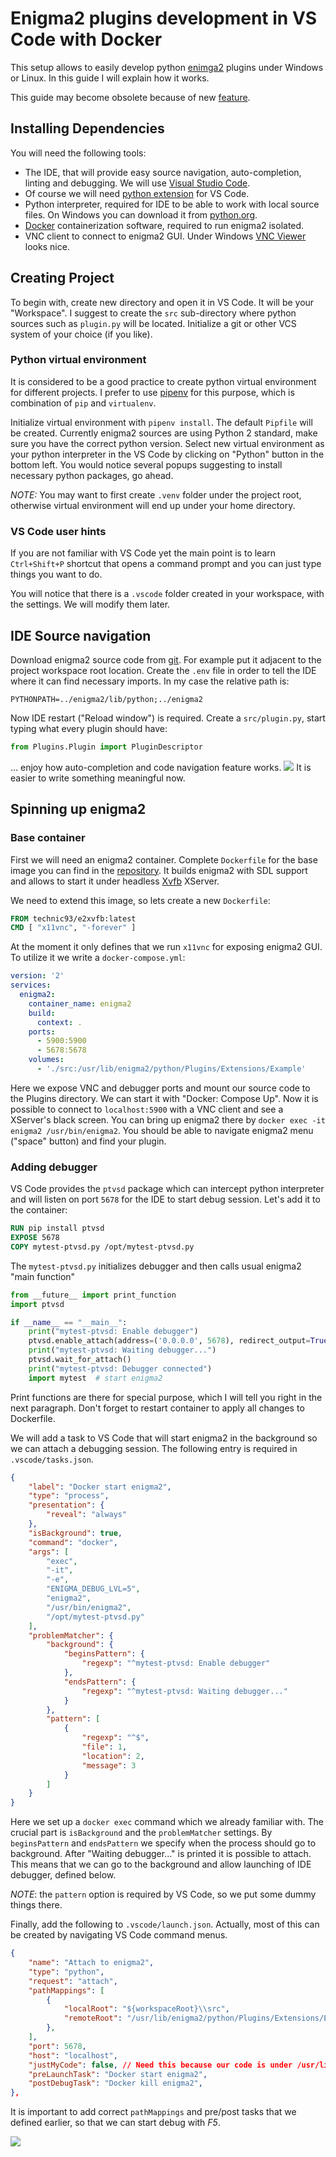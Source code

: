 # Enigma2 plugins development in VS Code with Docker
This setup allows to easily develop python [enimga2](https://openpli.org/) plugins under Windows or Linux. In this guide I will explain how it works.

This guide may become obsolete because of new [feature](https://code.visualstudio.com/blogs/2019/05/02/remote-development).

## Installing Dependencies
You will need the following tools:

- The IDE, that will provide easy source navigation, auto-completion, linting and debugging. We will use  [Visual Studio Code](https://code.visualstudio.com/).
- Of course we will need [python extension](https://code.visualstudio.com/docs/languages/python) for VS Code.
- Python interpreter, required for IDE to be able to work with local source files. On Windows you can download it from [python.org](https://www.python.org/).
- [Docker](https://www.docker.com/) containerization software, required to run enigma2 isolated.
- VNC client to connect to enigma2 GUI. Under Windows [VNC Viewer](https://www.realvnc.com/en/connect/download/viewer/) looks nice.

## Creating Project
To begin with, create new directory and open it in VS Code. It will be your "Workspace". I suggest to create the `src` sub-directory where python sources such as `plugin.py` will be located. Initialize a git or other VCS system of your choice (if you like).

### Python virtual environment

It is considered to be a good practice to create python virtual environment for different projects. I prefer to use [pipenv](https://docs.pipenv.org) for this purpose, which is combination of `pip` and `virtualenv`. 

Initialize virtual environment with `pipenv install`. The default `Pipfile` will be created. Currently enigma2 sources are using Python 2 standard, make sure you have the correct python version. Select new virtual environment as your python interpreter in the VS Code by clicking on "Python" button in the bottom left. You would notice several popups suggesting to install necessary python packages, go ahead. 

*NOTE:* You may want to first create `.venv` folder under the project root, otherwise virtual environment will end up under your home directory.

### VS Code user hints

If you are not familiar with VS Code yet the main point is to learn `Ctrl+Shift+P` shortcut that opens a command prompt and you can just type things you want to do.

You will notice that there is a `.vscode` folder created in your workspace, with the settings. We will modify them later.

## IDE Source navigation
Download enigma2 source code from [git](https://github.com/OpenPLi/enigma2). For example put it adjacent to the project workspace root location. Create the `.env` file in order to tell the IDE where it can find necessary imports. In my case the relative path is:
```
PYTHONPATH=../enigma2/lib/python;../enigma2
```
Now IDE restart ("Reload window") is required. Create a `src/plugin.py`, start typing what every plugin should have:
```python
from Plugins.Plugin import PluginDescriptor
```
... enjoy how auto-completion and code navigation feature works.
![](https://raw.githubusercontent.com/technic/enigma2_example/master/doc/Completion.png)
It is easier to write something meaningful now.

## Spinning up enigma2

### Base container
First we will need an enigma2 container. Complete `Dockerfile` for the base image you can find in the [repository](https://github.com/technic/e2xvfb). It builds enigma2 with SDL support and allows to start it under headless [Xvfb](https://en.wikipedia.org/wiki/Xvfb) XServer.

We need to extend this image, so lets create a new `Dockerfile`:
```Dockerfile
FROM technic93/e2xvfb:latest
CMD [ "x11vnc", "-forever" ]
```
At the moment it only defines that we run `x11vnc` for exposing enigma2 GUI. To utilize it we write a `docker-compose.yml`:
```yml
version: '2'
services:
  enigma2:
    container_name: enigma2
    build: 
      context: .
    ports:
      - 5900:5900
      - 5678:5678
    volumes:
      - './src:/usr/lib/enigma2/python/Plugins/Extensions/Example'
```
Here we expose VNC and debugger ports and mount our source code to the Plugins directory. We can start it with "Docker: Compose Up". Now it is possible to connect to `localhost:5900` with a VNC client and see a XServer's black screen. You can bring up enigma2 there by `docker exec -it enigma2 /usr/bin/enigma2`. You should be able to navigate enigma2 menu ("space" button) and find your plugin.

### Adding debugger
VS Code provides the `ptvsd` package which can intercept python interpreter and will listen on port `5678` for the IDE to start debug session. Let's add it to the container:
```Dockerfile
RUN pip install ptvsd
EXPOSE 5678
COPY mytest-ptvsd.py /opt/mytest-ptvsd.py
```

The `mytest-ptvsd.py` initializes debugger and then calls usual enigma2 "main function"
```python
from __future__ import print_function
import ptvsd

if __name__ == "__main__":
    print("mytest-ptvsd: Enable debugger")
    ptvsd.enable_attach(address=('0.0.0.0', 5678), redirect_output=True)
    print("mytest-ptvsd: Waiting debugger...")
    ptvsd.wait_for_attach()
    print("mytest-ptvsd: Debugger connected")
    import mytest  # start enigma2
```

Print functions are there for special purpose, which I will tell you right in the next paragraph. Don't forget to restart container to apply all changes to Dockerfile.

We will add a task to VS Code that will start enigma2 in the background so we can attach a debugging session. The following entry is required in `.vscode/tasks.json`.
```json
{
    "label": "Docker start enigma2",
    "type": "process",
    "presentation": {
        "reveal": "always"
    },
    "isBackground": true,
    "command": "docker",
    "args": [
        "exec",
        "-it",
        "-e",
        "ENIGMA_DEBUG_LVL=5",
        "enigma2",
        "/usr/bin/enigma2",
        "/opt/mytest-ptvsd.py"
    ],
    "problemMatcher": {
        "background": {
            "beginsPattern": {
                "regexp": "^mytest-ptvsd: Enable debugger"
            },
            "endsPattern": {
                "regexp": "^mytest-ptvsd: Waiting debugger..."
            }
        },
        "pattern": [
            {
                "regexp": "^$",
                "file": 1,
                "location": 2,
                "message": 3
            }
        ]
    }
}
```
Here we set up a `docker exec` command which we already familiar with. The crucial part is `isBackground` and the `problemMatcher` settings.  By `beginsPattern` and `endsPattern` we specify when the process should go to background. After "Waiting debugger..." is printed it is possible to attach. This means that we can go to the background and allow launching of IDE debugger, defined below.

*NOTE*: the `pattern` option is required by VS Code, so we put some dummy things there.

Finally, add the following to `.vscode/launch.json`. Actually, most of this can be created by navigating VS Code command menus.
```json
{
    "name": "Attach to enigma2",
    "type": "python",
    "request": "attach",
    "pathMappings": [
        {
            "localRoot": "${workspaceRoot}\\src",
            "remoteRoot": "/usr/lib/enigma2/python/Plugins/Extensions/Example",
        },
    ],
    "port": 5678,
    "host": "localhost",
    "justMyCode": false, // Need this because our code is under /usr/lib
    "preLaunchTask": "Docker start enigma2",
    "postDebugTask": "Docker kill enigma2",
},
```
It is important to add correct `pathMappings` and pre/post tasks that we defined earlier, so that we can start debug with *F5*. 

![](https://raw.githubusercontent.com/technic/enigma2_example/master/doc/Debug.png)
